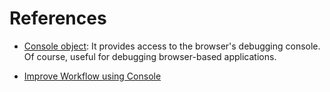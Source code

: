 References
==========

 - [Console object](https://developer.mozilla.org/en/docs/Web/API/console):
   It provides access to the browser's debugging console.
   Of course, useful for debugging browser-based applications.

 - [Improve Workflow using Console][console-article]
 
 [console-article]:   https://medium.freecodecamp.org/how-you-can-improve-your-workflow-using-the-javascript-console-bdd7823a9472]
